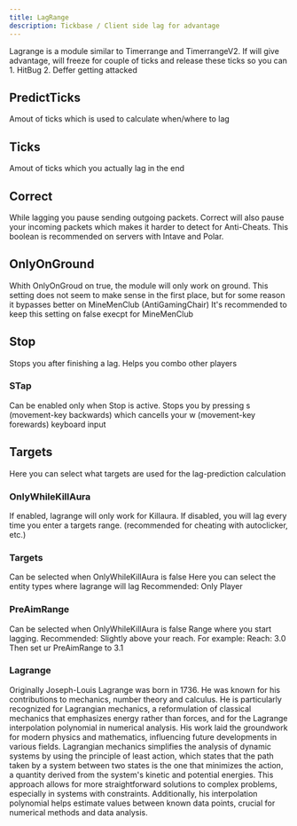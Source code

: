 ```yaml
---
title: LagRange
description: Tickbase / Client side lag for advantage
---
```


Lagrange is a module similar to Timerrange and TimerrangeV2.
If will give advantage, will freeze for couple of ticks and release these ticks so you can 1. HitBug 2. Deffer getting attacked

## PredictTicks
Amout of ticks which is used to calculate when/where to lag

## Ticks
Amout of ticks which you actually lag in the end

## Correct
While lagging you pause sending outgoing packets. Correct will also pause your incoming packets which makes it 
harder to detect for Anti-Cheats. This boolean is recommended on servers with Intave and Polar.

## OnlyOnGround
Whith OnlyOnGroud on true, the module will only work on ground. 
This setting does not seem to make sense in the first place, but for some reason it bypasses better on MineMenClub (AntiGamingChair)
It's recommended to keep this setting on false execpt for MineMenClub

## Stop
Stops you after finishing a lag. Helps you combo other players

### STap
Can be enabled only when Stop is active.
Stops you by pressing s (movement-key backwards) which cancells your w (movement-key forewards) keyboard input

## Targets
Here you can select what targets are used for the lag-prediction calculation

### OnlyWhileKillAura
If enabled, lagrange will only work for Killaura.
If disabled, you will lag every time you enter a targets range. (recommended for cheating with autoclicker, etc.)

### Targets
Can be selected when OnlyWhileKillAura is false
Here you can select the entity types where lagrange will lag
Recommended: Only Player

### PreAimRange
Can be selected when OnlyWhileKillAura is false
Range where you start lagging.
Recommended: Slightly above your reach. 
For example:
Reach: 3.0
Then set ur PreAimRange to 3.1

### Lagrange

Originally Joseph-Louis Lagrange was born in 1736.
He was known for his contributions to mechanics, number theory and calculus.
He is particularly recognized for Lagrangian mechanics, a reformulation of classical
mechanics that emphasizes energy rather than forces, and for the Lagrange interpolation
polynomial in numerical analysis. His work laid the groundwork for modern physics and mathematics,
influencing future developments in various fields.
Lagrangian mechanics simplifies the analysis of dynamic systems by using the
principle of least action, which states that the path taken by a system between
two states is the one that minimizes the action, a quantity derived from the system's
kinetic and potential energies. This approach allows for more straightforward solutions
to complex problems, especially in systems with constraints. Additionally, his
interpolation polynomial helps estimate values between known data points, crucial
for numerical methods and data analysis.
